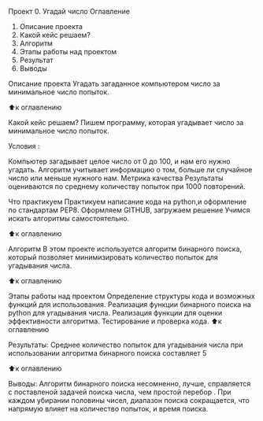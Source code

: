 Проект 0. Угадай число
Оглавление
1. Описание проекта
2. Какой кейс решаем?
3. Алгоритм
4. Этапы работы над проектом
5. Результат
6. Выводы

Описание проекта
Угадать загаданное компьютером число за минимальное число попыток.

:arrow_up:к оглавлению

Какой кейс решаем?
Пишем программу, которая угадывает число за минимальное число попыток.

Условия :

Компьютер загадывает целое число от 0 до 100, и нам его нужно угадать. 
Алгоритм учитывает информацию о том, больше ли случайное число или меньше нужного нам.
Метрика качества
Результаты оцениваются по среднему количеству попыток при 1000 повторений.

Что практикуем
Практикуем написание кода на python,и оформление по стандартам PEP8. Оформляем GITHUB, загружаем решение
Учимся искать алгоритмы самостоятельно. 

:arrow_up:к оглавлению

Алгоритм
В этом проекте используется алгоритм бинарного поиска, который позволяет минимизировать количество попыток для угадывания числа.

:arrow_up:к оглавлению

Этапы работы над проектом
Определение структуры кода и возможных функций для использования.
Реализация функции бинарного поиска на python для угадывания числа.
Реализация функции для оценки эффективности алгоритма.
Тестирование и проверка кода.
:arrow_up:к оглавлению

Результаты:
Среднее количество попыток для угадывания числа при использовании алгоритма бинарного поиска составляет 5 

:arrow_up:к оглавлению

Выводы:
Алгоритм бинарного поиска несомненно, лучше, справляется с поставленой задачей поиска числа, чем простой перебор . При каждом убирании половины чисел, диапазон поиска сокращается, что напрямую влияет на количество попыток, и время поиска. 